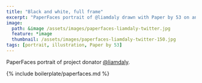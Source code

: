```yaml
---
title: "Black and white, full frame"
excerpt: "PaperFaces portrait of @liamdaly drawn with Paper by 53 on an iPad."
image: 
  path: &image /assets/images/paperfaces-liamdaly-twitter.jpg 
  feature: *image
  thumbnail: /assets/images/paperfaces-liamdaly-twitter-150.jpg
tags: [portrait, illustration, Paper by 53]
---
```


PaperFaces portrait of project donator [@liamdaly](https://twitter.com/liamdaly).

{% include boilerplate/paperfaces.md %}
